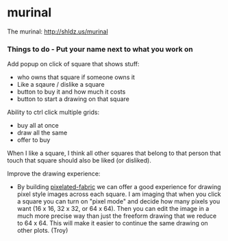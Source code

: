# murinal
The murinal: http://shldz.us/murinal


### Things to do  - Put your name next to what you work on 
Add popup on click of square that shows stuff:
 - who owns that square if someone owns it 
 - Like a sqaure / dislike a square
 - button to buy it and how much it costs 
 - button to start a drawing on that square 


Ability to ctrl click multiple grids:
- buy all at once 
- draw all the same 
- offer to buy 


When I like a square, I think all other squares that belong to that person that touch that square should also be liked (or disliked).

Improve the drawing experience:
- By building [pixelated-fabric](http://github.com/troylelandshields/pixelated-fabric) we can offer a good experience for drawing pixel style images across each square. I am imaging that when you click a square you can turn on "pixel mode" and decide how many pixels you want (16 x 16, 32 x 32, or 64 x 64). Then you can edit the image in a much more precise way than just the freeform drawing that we reduce to 64 x 64. This will make it easier to continue the same drawing on other plots. (Troy)
